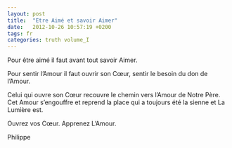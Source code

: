 ```yaml
---
layout: post
title:  "Etre Aimé et savoir Aimer"
date:   2012-10-26 10:57:19 +0200
tags: fr
categories: truth volume_I
---
```

Pour être aimé il faut avant tout savoir Aimer.

Pour sentir l’Amour il faut ouvrir son Cœur, sentir le besoin du don de l’Amour.

Celui qui ouvre son Cœur recouvre le chemin vers l’Amour de Notre Père. Cet Amour s’engouffre et reprend la place qui a toujours été la sienne et La Lumière est.

Ouvrez vos Cœur. Apprenez L’Amour.

Philippe

<!-- 
Ce(tte) œuvre est mise à disposition selon les termes de la Licence Creative Commons Attribution - Pas d’Utilisation Commerciale 4.0 International.
-->
